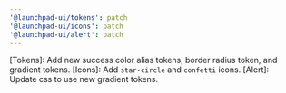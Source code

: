 ```yaml
---
'@launchpad-ui/tokens': patch
'@launchpad-ui/icons': patch
'@launchpad-ui/alert': patch
---
```


[Tokens]: Add new success color alias tokens, border radius token, and gradient tokens.
[Icons]: Add `star-circle` and `confetti` icons.
[Alert]: Update css to use new gradient tokens.
